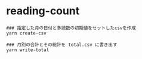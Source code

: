 # reading-count

```shell
### 指定した月の日付と多読数の初期値をセットしたcsvを作成
yarn create-csv

### 月別の合計とその総計を total.csv に書き出す
yarn write-total
```
